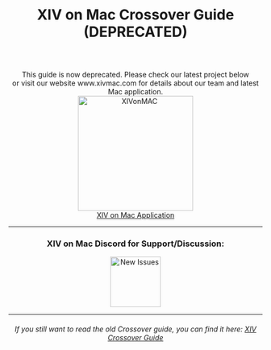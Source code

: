 <h1><p align="center">XIV on Mac Crossover Guide (DEPRECATED)</p></h1><br>


<p align="center">This guide is now deprecated. Please check our latest project below <br>or visit our website www.xivmac.com for details about our team and latest Mac application.<br>
 
 <a href="https:/www.xivmac.com/" title="XIV On Mac Website">
 <img src="https://i.imgur.com/L2EETYx.png" alt="XIVonMAC" width="228" height="228"></a> <br>
<a href="https://github.com/marzent/XIV-on-Mac">XIV on Mac Application</a></p>
 
 ---
 
 <div align="center">
 <h3>XIV on Mac Discord for Support/Discussion:</h3>
<p align="center"> <a href="https://discord.gg/dWN5bTC4Yv" title="discord"><img src="http://zbrewerbooks.com/wp-content/uploads/2020/04/discord-512.png" width="100" height="100" alt="New Issues"></a> 
 
---
  
<h6><p align="center">If you still want to read the old Crossover guide, you can find it here: <a href="https://github.com/seathasky/FF14-MAC_ModSupport/blob/main/CX-Guide.md"> XIV Crossover Guide</a></h6></p>
  


